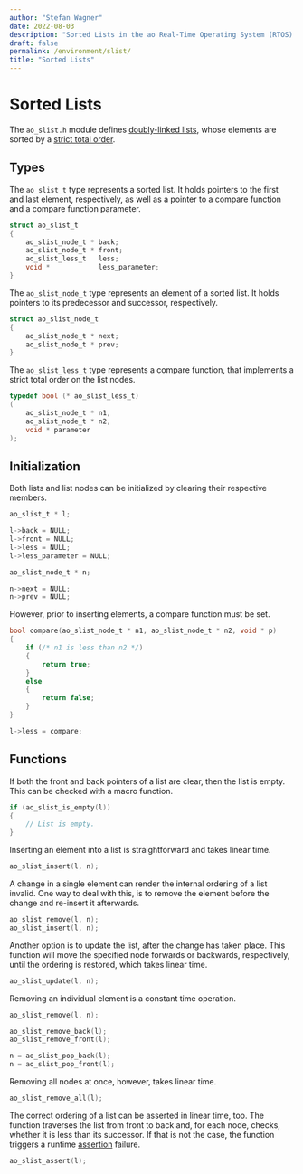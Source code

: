 ```yaml
---
author: "Stefan Wagner"
date: 2022-08-03
description: "Sorted Lists in the ao Real-Time Operating System (RTOS)."
draft: false
permalink: /environment/slist/
title: "Sorted Lists"
---
```


# Sorted Lists

The `ao_slist.h` module defines [doubly-linked lists](https://en.wikipedia.org/wiki/Doubly_linked_list), whose elements are sorted by a [strict total order](https://en.wikipedia.org/wiki/Total_order).

## Types

The `ao_slist_t` type represents a sorted list. It holds pointers to the first and last element, respectively, as well as a pointer to a compare function and a compare function parameter. 

```c
struct ao_slist_t
{
    ao_slist_node_t * back;
    ao_slist_node_t * front;
    ao_slist_less_t   less;
    void *            less_parameter;
}
```

The `ao_slist_node_t` type represents an element of a sorted list. It holds pointers to its predecessor and successor, respectively.

```c
struct ao_slist_node_t
{
    ao_slist_node_t * next;
    ao_slist_node_t * prev;
}
```

The `ao_slist_less_t` type represents a compare function, that implements a strict total order on the list nodes.

```c
typedef bool (* ao_slist_less_t)
(
    ao_slist_node_t * n1,
    ao_slist_node_t * n2,
    void * parameter
);
```

## Initialization

Both lists and list nodes can be initialized by clearing their respective members.

```c
ao_slist_t * l;
```

```c
l->back = NULL;
l->front = NULL;
l->less = NULL;
l->less_parameter = NULL;
```

```c
ao_slist_node_t * n;
```

```c
n->next = NULL;
n->prev = NULL;
```

However, prior to inserting elements, a compare function must be set.

```c
bool compare(ao_slist_node_t * n1, ao_slist_node_t * n2, void * p)
{
    if (/* n1 is less than n2 */)
    {
        return true;
    }
    else
    {
        return false;
    }
}
```

```c
l->less = compare;
```

## Functions

If both the front and back pointers of a list are clear, then the list is empty. This can be checked with a macro function.

```c
if (ao_slist_is_empty(l))
{
    // List is empty.
}
```

Inserting an element into a list is straightforward and takes linear time.

```c
ao_slist_insert(l, n);
```

A change in a single element can render the internal ordering of a list invalid. One way to deal with this, is to remove the element before the change and re-insert it afterwards.

```c
ao_slist_remove(l, n);
ao_slist_insert(l, n);
```

Another option is to update the list, after the change has taken place. This function will move the specified node forwards or backwards, respectively, until the ordering is restored, which takes linear time.

```c
ao_slist_update(l, n);
```

Removing an individual element is a constant time operation.

```c
ao_slist_remove(l, n);
```

```c
ao_slist_remove_back(l);
ao_slist_remove_front(l);
```

```c
n = ao_slist_pop_back(l);
n = ao_slist_pop_front(l);
```

Removing all nodes at once, however, takes linear time.

```c
ao_slist_remove_all(l);
```

The correct ordering of a list can be asserted in linear time, too. The function traverses the list from front to back and, for each node, checks, whether it is less than its successor. If that is not the case, the function triggers a runtime [assertion](assert.md) failure.

```c
ao_slist_assert(l);
```
